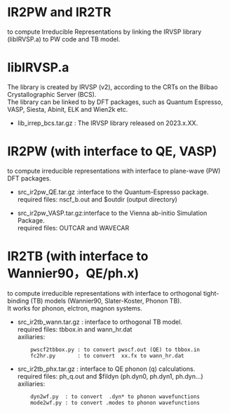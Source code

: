 # IR2PW and IR2TR
to compute Irreducible Representations by linking the IRVSP library (libIRVSP.a) to PW code and TB model.</br>


# libIRVSP.a 
The library is created by IRVSP (v2), according to the CRTs on the Bilbao Crystallographic Server (BCS). </br>
The library can be linked to by DFT packages, such as Quantum Espresso, VASP, Siesta, Abinit, ELK and Wien2k etc.

* lib_irrep_bcs.tar.gz : The IRVSP library released on 2023.x.XX.

# IR2PW (with interface to QE, VASP)
to compute irreducible representations with interface to plane-wave (PW) DFT packages.

* src_ir2pw_QE.tar.gz  :interface to the Quantum-Espresso package.</br>
required files: nscf_b.out and $outdir (output directory)
                      

* src_ir2pw_VASP.tar.gz:interface to the Vienna ab-initio Simulation Package.</br>
required files: OUTCAR and WAVECAR


# IR2TB (with interface to Wannier90，QE/ph.x)
to compute irreducible representations with interface to orthogonal tight-binding (TB) models (Wannier90, Slater-Koster, Phonon TB). </br>
It works for phonon, elctron, magnon systems.

* src_ir2tb_wann.tar.gz : interface to orthogonal TB model. </br>
required files: tbbox.in and wann_hr.dat </br>
axiliaries: 

          pwscf2tbbox.py : to convert pwscf.out (QE) to tbbox.in 
          fc2hr.py       : to convert  xx.fx to wann_hr.dat

* src_ir2tb_phx.tar.gz : interface to QE phonon (q) calculations. </br>
required files: ph_q.out and $fildyn (ph.dyn0, ph.dyn1, ph.dyn...) </br>
axiliaries: 

          dyn2wf.py  : to convert  .dyn* to phonon wavefunctions
          mode2wf.py : to convert .modes to phonon wavefunctions 
